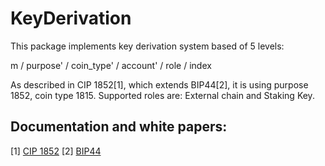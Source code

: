 # KeyDerivation

This package implements key derivation system based of 5 levels:

m / purpose' / coin_type' / account' / role / index

As described in CIP 1852[1], which extends BIP44[2], it is using purpose 1852, coin type 1815.
Supported roles are: External chain and Staking Key.


## Documentation and white papers:

[1] [CIP 1852](https://cips.cardano.org/cips/cip1852/)
[2] [BIP44](https://github.com/bitcoin/bips/blob/master/bip-0044.mediawiki)


